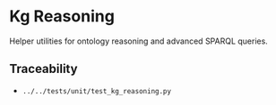 # Kg Reasoning

Helper utilities for ontology reasoning and advanced SPARQL queries.

## Traceability

- `../../tests/unit/test_kg_reasoning.py`
